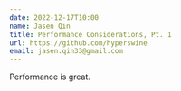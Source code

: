```yaml
---
date: 2022-12-17T10:00
name: Jasen Qin
title: Performance Considerations, Pt. 1
url: https://github.com/hyperswine
email: jasen.qin33@gmail.com
---
```


Performance is great.
